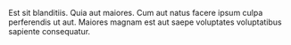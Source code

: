 Est sit blanditiis. Quia aut maiores. Cum aut natus facere ipsum culpa perferendis ut aut. Maiores magnam est aut saepe voluptates voluptatibus sapiente consequatur.